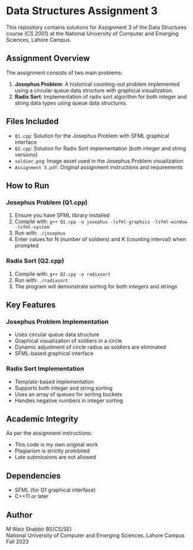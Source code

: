 # Data Structures Assignment 3

This repository contains solutions for Assignment 3 of the Data Structures course (CS 2001) at the National University of Computer and Emerging Sciences, Lahore Campus.

## Assignment Overview

The assignment consists of two main problems:

1. **Josephus Problem**: A historical counting-out problem implemented using a circular queue data structure with graphical visualization.
2. **Radix Sort**: Implementation of radix sort algorithm for both integer and string data types using queue data structures.

## Files Included

- `Q1.cpp`: Solution for the Josephus Problem with SFML graphical interface
- `Q2.cpp`: Solution for Radix Sort implementation (both integer and string versions)
- `soldier.png`: Image asset used in the Josephus Problem visualization
- `Assignment 3.pdf`: Original assignment instructions and requirements

## How to Run

### Josephus Problem (Q1.cpp)

1. Ensure you have SFML library installed
2. Compile with: `g++ Q1.cpp -o josephus -lsfml-graphics -lsfml-window -lsfml-system`
3. Run with: `./josephus`
4. Enter values for N (number of soldiers) and K (counting interval) when prompted

### Radix Sort (Q2.cpp)

1. Compile with: `g++ Q2.cpp -o radixsort`
2. Run with: `./radixsort`
3. The program will demonstrate sorting for both integers and strings

## Key Features

### Josephus Problem Implementation
- Uses circular queue data structure  
- Graphical visualization of soldiers in a circle  
- Dynamic adjustment of circle radius as soldiers are eliminated  
- SFML-based graphical interface  

### Radix Sort Implementation
- Template-based implementation  
- Supports both integer and string sorting  
- Uses an array of queues for sorting buckets  
- Handles negative numbers in integer sorting  

## Academic Integrity

As per the assignment instructions:
- This code is my own original work  
- Plagiarism is strictly prohibited  
- Late submissions are not allowed  

## Dependencies

- SFML (for Q1 graphical interface)  
- C++11 or later  

## Author

M Waiz Shabbir
BS(CS/SE)  
National University of Computer and Emerging Sciences, Lahore Campus  
Fall 2023  
